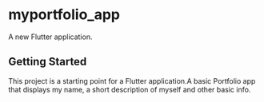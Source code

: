 # myportfolio_app

A new Flutter application.

## Getting Started

This project is a starting point for a Flutter application.A basic Portfolio app that displays my name, a short description of myself and other basic info.
